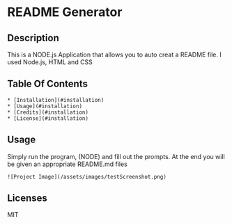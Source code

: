 # README Generator
  ## Description
  This is a NODE.js Application that allows you to auto creat a README file. I used Node.js, HTML and CSS
  ## Table Of Contents
    * [Installation](#installation)
    * [Usage](#installation)
    * [Credits](#installation)
    * [License](#installation)
    
  ## Usage
  Simply run the program, (NODE) and fill out the prompts. At the end you will be given an appropriate README.md files
  
    ![Project Image](/assets/images/testScreenshot.png)
    
  ## Licenses
  MIT
  


